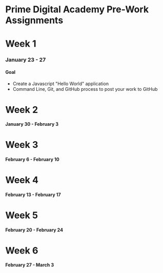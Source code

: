 # Prime Digital Academy Pre-Work Assignments


# Week 1
### January 23 - 27
#### Goal
* Create a Javascript "Hello World" application
* Command Line, Git, and GitHub process to post your work to GitHub

# Week 2
#### January 30 - February 3

# Week 3
#### February 6 - February 10

# Week 4
#### February 13 - February 17

# Week 5
#### February 20 - February 24

# Week 6
#### February 27 - March 3
